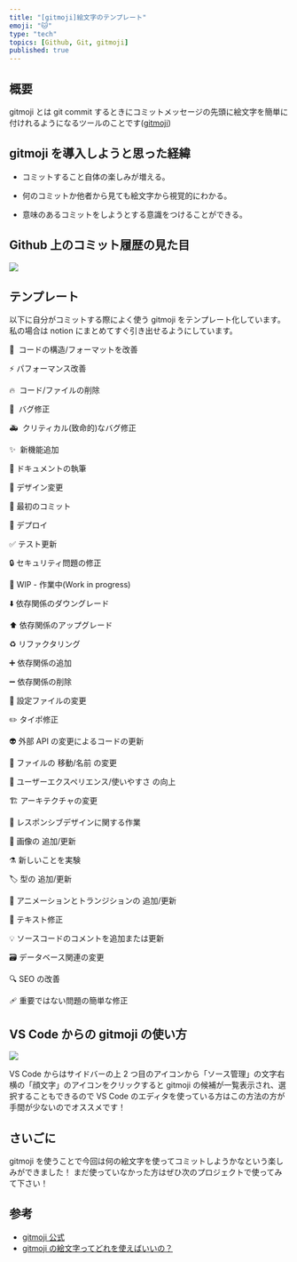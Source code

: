 ```yaml
---
title: "[gitmoji]絵文字のテンプレート"
emoji: "🐱"
type: "tech"
topics: [Github, Git, gitmoji]
published: true
---
```


## 概要

gitmoji とは git commit するときにコミットメッセージの先頭に絵文字を簡単に付けれるようになるツールのことです([gitmoji](https://gitmoji.dev/))

## gitmoji を導入しようと思った経緯

- コミットすること自体の楽しみが増える。

- 何のコミットか他者から見ても絵文字から視覚的にわかる。

- 意味のあるコミットをしようとする意識をつけることができる。

## Github 上のコミット履歴の見た目

![](https://storage.googleapis.com/zenn-user-upload/ea3a5f80983a-20220514.png)

## テンプレート

以下に自分がコミットする際によく使う gitmoji をテンプレート化しています。
私の場合は notion にまとめてすぐ引き出せるようにしています。

🎨  コードの構造/フォーマットを改善

⚡️ パフォーマンス改善

🔥  コード/ファイルの削除

🐛  バグ修正

🚑  クリティカル(致命的)なバグ修正

✨  新機能追加

📝 ドキュメントの執筆

💄 デザイン変更

🎉 最初のコミット

🚀 デプロイ

✅ テスト更新

🔒 セキュリティ問題の修正

🚧 WIP - 作業中(Work in progress)

⬇️ 依存関係のダウングレード

⬆️ 依存関係のアップグレード

♻️ リファクタリング

➕ 依存関係の追加

➖ 依存関係の削除

🔧 設定ファイルの変更

✏️ タイポ修正

👽 外部 API の変更によるコードの更新

🚚 ファイルの 移動/名前 の変更

🚸 ユーザーエクスペリエンス/使いやすさ の向上

🏗 アーキテクチャの変更

📱 レスポンシブデザインに関する作業

📸 画像の 追加/更新

⚗ 新しいことを実験

🏷️ 型の 追加/更新

💫 アニメーションとトランジションの 追加/更新

💬 テキスト修正

💡 ソースコードのコメントを追加または更新

🗃️ データベース関連の変更

🔍️ SEO の改善

🩹 重要ではない問題の簡単な修正

## VS Code からの gitmoji の使い方

![](https://storage.googleapis.com/zenn-user-upload/259d8f291768-20220513.png)

VS Code からはサイドバーの上 2 つ目のアイコンから「ソース管理」の文字右横の「顔文字」のアイコンをクリックすると gitmoji の候補が一覧表示され、選択することもできるので VS Code のエディタを使っている方はこの方法の方が手間が少ないのでオススメです！

## さいごに

gitmoji を使うことで今回は何の絵文字を使ってコミットしようかなという楽しみができました！
まだ使っていなかった方はぜひ次のプロジェクトで使ってみて下さい！

## 参考

- [gitmoji 公式](https://gitmoji.dev/)
- [gitmoji の絵文字ってどれを使えばいいの？](https://tech-blog.cloud-config.jp/2021-12-21-git-moji-list/#:~:text=gitmoji%E3%81%A8%E3%81%AFgit%20commit,%E3%81%AA%E3%82%8B%E3%83%84%E3%83%BC%E3%83%AB%E3%81%AE%E3%81%93%E3%81%A8%E3%81%A7%E3%81%99%E3%80%82&text=%E3%81%93%E3%82%8C%E3%82%92%E5%B0%8E%E5%85%A5%E3%81%99%E3%82%8B%E3%81%93%E3%81%A8,%E3%81%A7%E3%81%8D%E3%82%8B%E3%82%88%E3%81%86%E3%81%AB%E3%81%AA%E3%82%8A%E3%81%BE%E3%81%99%E3%80%82)
